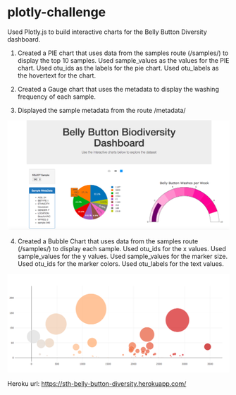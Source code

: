 # plotly-challenge

Used Plotly.js to build interactive charts for the Belly Button Diversity dashboard.

1. Created a PIE chart that uses data from the samples route (/samples/<sample>) to display the top 10 samples.
  Used sample_values as the values for the PIE chart.
  Used otu_ids as the labels for the pie chart.
  Used otu_labels as the hovertext for the chart.
  
2. Created a Gauge chart that uses the metadata to display the washing frequency of each sample.

3. Displayed the sample metadata from the route /metadata/<sample>

![Image of Dashboard](Belly_Button_Diversity/BellyButtonscreenshot1.png)

4. Created a Bubble Chart that uses data from the samples route (/samples/<sample>) to display each sample.
  Used otu_ids for the x values.
  Used sample_values for the y values.
  Used sample_values for the marker size.
  Used otu_ids for the marker colors.
  Used otu_labels for the text values.

![Image2](Belly_Button_Diversity/BellyButtonscreenshot2.png)

Heroku url:  https://sth-belly-button-diversity.herokuapp.com/
